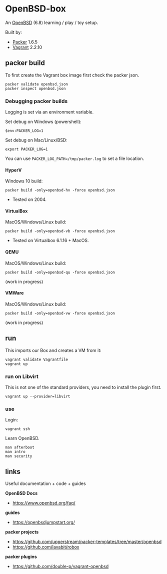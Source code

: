 # OpenBSD-box

An [OpenBSD](https://www.openbsd.org/) (6.8) learning / play / toy setup. 

Built by:

* [Packer](https://www.packer.io/) 1.6.5
* [Vagrant](https://www.vagrantup.com/) 2.2.10

## packer build

To first create the Vagrant box image first check the packer json.

```shell
packer validate openbsd.json
packer inspect openbsd.json
```

### Debugging packer builds

Logging is set via an environment variable.

Set debug on Windows (powershell):

```shell
$env:PACKER_LOG=1
```

Set debug on Mac/Linux/BSD:

```shell
export PACKER_LOG=1
```

You can use `PACKER_LOG_PATH=/tmp/packer.log` to set a file location.

#### HyperV

Windows 10 build:

```shell
packer build -only=openbsd-hv -force openbsd.json
```

* Tested on 2004.

#### VirtualBox

MacOS/Windows/Linux build:

```shell
packer build -only=openbsd-vb -force openbsd.json
```

* Tested on Virtualbox 6.1.16 + MacOS.

#### QEMU

MacOS/Windows/Linux build:

```shell
packer build -only=openbsd-qu -force openbsd.json
```

(work in progress)

#### VMWare

MacOS/Windows/Linux build:

```shell
packer build -only=openbsd-vw -force openbsd.json
```

(work in progress)

## run

This imports our Box and creates a VM from it:

```shell
vagrant validate Vagrantfile
vagrant up
```

### run on Libvirt

This is not one of the standard providers, you need to install the plugin first.

```
vagrant up --provider=libvirt
```

### use

Login:

```shell
vagrant ssh
```

Learn OpenBSD.

```shell
man afterboot
man intro
man security
```

## links

Useful documentation + code + guides

**OpenBSD Docs**
* https://www.openbsd.org/faq/

**guides**
* https://openbsdjumpstart.org/

**packer projects**
* https://github.com/upperstream/packer-templates/tree/master/openbsd
* https://github.com/lavabit/robox

**packer plugins**
* https://github.com/double-p/vagrant-openbsd
